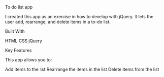 To do list app

I created this app as an exercise in how to develop with jQuery. It lets the user add, rearrange, and delete items in a to-do list.

Built With

HTML
CSS
jQuery

Key Features

This app allows you to:

Add items to the list
Rearrange the items in the list
Delete items from the list